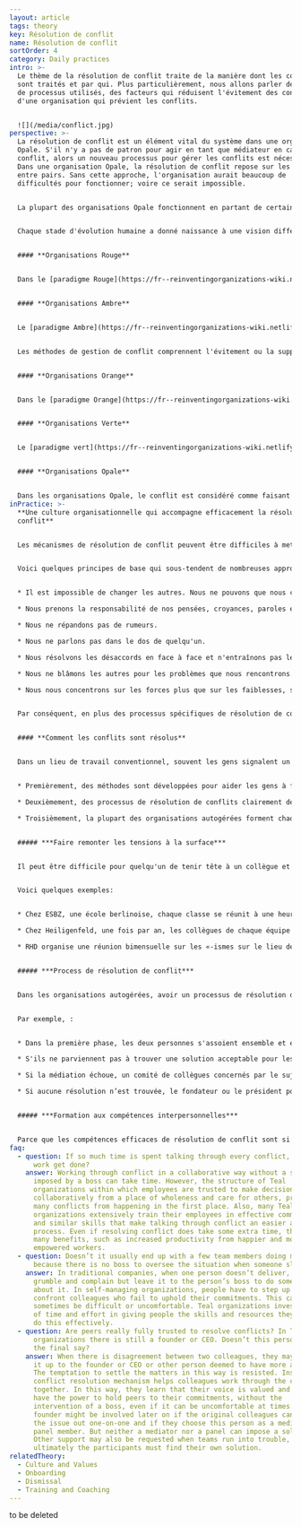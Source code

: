 ```yaml
---
layout: article
tags: theory
key: Résolution de conflit
name: Résolution de conflit
sortOrder: 4
category: Daily practices
intro: >-
  Le thème de la résolution de conflit traite de la manière dont les conflits
  sont traités et par qui. Plus particulièrement, nous allons parler des types
  de processus utilisés, des facteurs qui réduisent l'évitement des conflits et
  d'une organisation qui prévient les conflits.


  ![](/media/conflict.jpg)
perspective: >-
  La résolution de conflit est un élément vital du système dans une organisation
  Opale. S'il n'y a pas de patron pour agir en tant que médiateur en cas de
  conflit, alors un nouveau processus pour gérer les conflits est nécessaire.
  Dans une organisation Opale, la résolution de conflit repose sur les relations
  entre pairs. Sans cette approche, l'organisation aurait beaucoup de
  difficultés pour fonctionner; voire ce serait impossible.


  La plupart des organisations Opale fonctionnent en partant de certaines hypothèses sur la nature humaine: que les travailleurs sont des adultes réfléchis et dignes de confiance, capables de rendre des comptes et d'être responsables de leurs décisions et de leurs actions. Dans un environnement de travail basé sur ces hypothèses Opale, un processus clair de résolution de conflit, associé à une formation appropriée, donne aux gens la direction et les compétences nécessaires pour surmonter les désaccords avec maturité et grâce.


  Chaque stade d'évolution humaine a donné naissance à une vision différente et à des pratiques très différente sur la résolution de conflit.


  #### **Organisations Rouge**


  Dans le [paradigme Rouge](https://fr--reinventingorganizations-wiki.netlify.app/theory/red-organizations/), le patron ou le chef détient l'exercice dominateur du pouvoir pour mettre les autres au pas. La peur est le ciment de l'organisation. En général, les conflits sont gérés par la répression, le pouvoir ou la domination, et le respect des règles, strictes, est garanti par la peur des conséquences.


  #### **Organisations Ambre**


  Le [paradigme Ambre](https://fr--reinventingorganizations-wiki.netlify.app/theory/amber-paradigm-and-organizations/) formalise des rôles au sein d'une structure pyramidale hiérarchique, d'un commandement et d'un contrôle descendant (décide quoi et comment). La stabilité est valorisée avant tout et est maintenue à travers des rôles et des processus clairement définis.


  Les méthodes de gestion de conflit comprennent l'évitement ou la suppression du conflit. Les règles sont imposées par ceux qui ont autorité et meur respect est appliqué par les voies légales et judiciaires. Ces types d'organisations disposent de processus RH solides pour gérer les conflits et les griefs entre les employés et l'employeur.


  #### **Organisations Orange**


  Dans le [paradigme Orange](https://fr--reinventingorganizations-wiki.netlify.app/theory/orange-paradigm-and-organizations/), il y a aussi une structure hiérarchique, mais le management repose sur des objectifs (définition du quoi; avec plus de liberté sur le comment). Dans de nombreuses organisations Orange, bien qu'il existe des procédures formelles de résolution de conflit, les conflits sont souvent mal traités. Bien que les individus soient encouragés à résoudre eux-mêmes leurs désaccords, les conflits doivent souvent être réglés par l'intervention d'un tiers. Cela se fait le plus souvent en renvoyant le problème à la cheffe ou en s'en remettant aux politiques et procédures RH. **Ces procédures créent un degré d'autonomie objective par rapport aux personnes en conflit**.


  #### **Organisations Verte**


  Le [paradigme vert](https://fr--reinventingorganizations-wiki.netlify.app/theory/green-paradigm-and-organizations/) utilise lui aussi une structure pyramidale classique, mais avec un accent plus fort sur l'émancipation. Les organisations vertes ont des cultures fondées sur des valeurs qui incluent des principes d'intégrité, de respect et d'ouverture. L'organisation investit pour favoriser la collaboration, la communication, la résolution de problèmes et la rédaction d'accords qui répondent aux besoins de base. Ces processus réussissent parfois supprimer la source de conflit. Lorsqu'ils surviennent, les conflits peuvent prendre du temps à se résoudre, car les groupes cherchent à trouver une solution harmonieuse. Cependant, le patron est généralement l'arbitre final dans les situations de conflit.


  #### **Organisations Opale**


  Dans les organisations Opale, le conflit est considéré comme faisant naturellement partie des interactions humaines; et lorsqu'il est accompagné dans un cadre sécurisé, il est souvent considéré comme sain et créatif. Un conflit géré avec grâce et tendresse peut créer des ouvertures et un apprentissage pour toutes les personnes impliquées. Dans les organisations Opale, du temps est régulièrement consacré à faire remonter les conflits à la surface et à les traiter dans des formats en face à face ou en groupe. Souvent, des pratiques formelles de résolution de conflit en plusieurs étapes sont utilisées et chacune est formée à la gestion de conflit. La résolution d'un conflit est limitée aux parties impliquées, aux médiateurs ou aux pairs qui peuvent être invités à faire partie d'un groupe de médiation.  Ce type de comité a rarement la responsabilité d'imposer une solution. Son but est plutôt d'aider les parties concernées à trouver une solution par elles-mmes.
inPractice: >-
  **Une culture organisationnelle qui accompagne efficacement la résolution de
  conflit**


  Les mécanismes de résolution de conflit peuvent être difficiles à mettre en place et à maintenir. Le processus est efficace dans la mesure où la culture du lieu de travail fait que les gens se sentent en sécurité et sont encouragés à se demander mutuellement des comptes, même lorsque cela est difficile à faire.


  Voici quelques principes de base qui sous-tendent de nombreuses approches du conflit dans les organisations Opale et qui garantissent une culture d'accompagnement du conflit:


  * Il est impossible de changer les autres. Nous ne pouvons que nous changer nous-mmes.

  * Nous prenons la responsabilité de nos pensées, croyances, paroles et actions.

  * Nous ne répandons pas de rumeurs.

  * Nous ne parlons pas dans le dos de quelqu'un.

  * Nous résolvons les désaccords en face à face et n'entraînons pas les autres personnes dans le problème.

  * Nous ne blâmons les autres pour les problèmes que nous rencontrons. Lorsque cela nous arrive, nous le prenons comme une invitation à réfléchir en quoi nous faisons partie du problème (et de la solution).

  * Nous nous concentrons sur les forces plus que sur les faiblesses, sur les opportunités plus que sur les problèmes.


  Par conséquent, en plus des processus spécifiques de résolution de conflit, d'autres structures d'organisation sont nécessaires pour créer et maintenir ce type de culture d'accompagnement du conflit. Par exemple, de nombreuses organisations trouvent utile d'établir une charte de valeurs et de traduire ces valeurs en comportements concrets qui sont soit encouragés, soit déclarés inacceptables par les collègues. De nombreuses organisations Opale mettent également en place des pratiques d'animation réunions spécifiques pour aider les participants à interagir les uns avec les autres en garantissant un environnement où l'on peut tre pleinement soi, garder son ego sous contrôle et s'assurer que la voix de chacun est entendue. Cela peut être fait, par exemple, en commençant une réunion par une minute de silence, en terminant une réunion par une ronde d'appréciation ou un processus de prise de décision structuré. Un autre élément clé d'une culture qui accompagne la résolution de conflit est le lieu de travail, dont l'agencement doit permettre de se sentir en confiance et offrir des espaces pour réfléchir au calme et encourager la plénitude individuelle et collective. 


  #### **Comment les conflits sont résolus**


  Dans un lieu de travail conventionnel, souvent les gens signalent un différend à leur patron pour qu'il régle le problème. Dans les organisations autogérées, les désaccords sont résolus entre pairs, souvent à l'aide d'un processus de résolution de conflits. Les pairs se tiennent mutuellement responsables de leurs engagements et responsabilités. Tenir des collègues responsables de cette manière peut mettre mal à l'aise et les organisations Opale offrent parfois un accompagnement et des pratiques qui encouragent l'ouverture et favorisent l'intelligence émotionnelle. Globalement, les organisations Opale mettent en place trois types de pratiques pour aider à résoudre les conflits.


  * Premièrement, des méthodes sont développées pour aider les gens à faire remonter les tensions à la surface.

  * Deuxièmement, des processus de résolution de conflits clairement définis sont disponibles pour aider les gens à se confronter en toute sécurité en cas de besoin.

  * Troisièmement, la plupart des organisations autogérées forment chaque nouvelle recrue à la résolution de conflits et aux relations interpersonnelles.


  ##### ***Faire remonter les tensions à la surface***


  Il peut être difficile pour quelqu'un de tenir tête à un collègue et de dire: «Il faut qu'on  parle.». Les processus utilisés par certaines organisations comprennent des réunions de groupe régulières, des retraites d'entreprise, des cercles dédiés et des journées autour des valeurs. Ce processus de mise à jour des conflits devient un moyen d'aider les autres à considérer le conflit comme normal, créatif et comme une façon d'apprendre de la diversité et de la différence. Ces pratiques permettent à d'autres de partager leurs vulnérabilités, voir [création d'espaces de confiance](https://fr--reinventingorganizations-wiki.netlify.app/theory/safe-space/).


  Voici quelques exemples:


  * Chez ESBZ, une école berlinoise, chaque classe se réunit à une heure fixe chaque semaine pour discuter et gérer les tensions dans le groupe. La réunion est animée par un étudiant, qui garantit un certain nombre de règles de base qui assurent la sécurité de la discussion.

  * Chez Heiligenfeld, une fois par an, les collègues de chaque équipe évaluent la qualité de leur interaction avec les autres équipes. Le résultat est une «carte de chaleur» à l'échelle de l'entreprise qui révèle quelles équipes devraient se parler pour améliorer leur collaboration.

  * RHD organise une réunion bimensuelle sur les «-ismes sur le lieu de travail». Toute personne estimant que l'organisation devrait prêter attention à une forme ou à une occurrence spécifique de racisme, de sexisme ou de tout autre «-isme» peut participer à la réunion.


  ##### ***Process de résolution de conflit***


  Dans les organisations autogérées, avoir un processus de résolution de conflit clair et bien compris aide les gens à soulever les problèmes. Les mécanismes typiques de résolution de conflit comprennent: une discussion en face à face, une médiation par un pair et une médiation par un comité. Certaines organisations utilisent également le coaching d'équipe ou individuel pour surmonter un bouleversement.


  Par exemple, :


  * Dans la première phase, les deux personnes s'assoient ensemble et essaient de régler le problème en privé.

  * S'ils ne parviennent pas à trouver une solution acceptable pour les deux, ils nomment un collègue en qui ils ont tous les deux confiance pour agir en tant que médiateur. Le médiateur n’impose pas de décision. Il ou elle aide plutôt les participants à trouver leur propre solution.

  * Si la médiation échoue, un comité de collègues concernés par le sujet est convoqué. Là encore, le comité n'impose pas de solution.

  * Si aucune résolution n’est trouvée, le fondateur ou le président pourrait être appelé dans le comité pour ajouter au poids moral du comité (mais encore une fois, ne pas imposer une solution).


  ##### ***Formation aux compétences interpersonnelles***


  Parce que les compétences efficaces de résolution de conflit sont si centrales dans les organisations autogérées, de nombreuses organisations forment tous leurs collègues aux compétences interpersonnelles pour leur permettre de gérer les conflits avec élégance. Généralement dans leurs premières semaines de travail, les nouvelles recrues reçoivent une formation de base comprenant: l'autogestion, l'écoute approfondie, la gestion constructive des conflits et la création d'un environnement sûr. Par exemple, des entreprises comme ESBZ et Buurtzorg forment leurs collègues à la [communication non violente](https://en.wikipedia.org/wiki/Nonviolent_Communication) développée par Marshal Rosenberg.
faq:
  - question: If so much time is spent talking through every conflict, when does the
      work get done?
    answer: Working through conflict in a collaborative way without a solution
      imposed by a boss can take time. However, the structure of Teal
      organizations within which employees are trusted to make decisions
      collaboratively from a place of wholeness and care for others, prevents
      many conflicts from happening in the first place. Also, many Teal
      organizations extensively train their employees in effective communication
      and similar skills that make talking through conflict an easier and faster
      process. Even if resolving conflict does take some extra time, there are
      many benefits, such as increased productivity from happier and more
      empowered workers.
  - question: Doesn’t it usually end up with a few team members doing most of work
      because there is no boss to oversee the situation when someone slacks off?
    answer: In traditional companies, when one person doesn’t deliver, colleagues
      grumble and complain but leave it to the person’s boss to do something
      about it. In self-managing organizations, people have to step up and
      confront colleagues who fail to uphold their commitments. This can
      sometimes be difficult or uncomfortable. Teal organizations invest a lot
      of time and effort in giving people the skills and resources they need to
      do this effectively.
  - question: Are peers really fully trusted to resolve conflicts? In Teal
      organizations there is still a founder or CEO. Doesn’t this person have
      the final say?
    answer: When there is disagreement between two colleagues, they may try to send
      it up to the founder or CEO or other person deemed to have more authority.
      The temptation to settle the matters in this way is resisted. Instead, the
      conflict resolution mechanism helps colleagues work through the conflict
      together. In this way, they learn that their voice is valued and they do
      have the power to hold peers to their commitments, without the
      intervention of a boss, even if it can be uncomfortable at times. A CEO or
      founder might be involved later on if the original colleagues can’t sort
      the issue out one-on-one and if they choose this person as a mediator or
      panel member. But neither a mediator nor a panel can impose a solution.
      Other support may also be requested when teams run into trouble, but
      ultimately the participants must find their own solution.
relatedTheory:
  - Culture and Values
  - Onboarding
  - Dismissal
  - Training and Coaching
---
```

to be deleted
